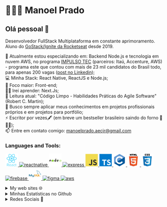 # 🚀👨‍💻 Manoel Prado
## Olá pessoal 👋
Desenvolvedor FullStack Multiplataforma em constante aprimoramento. Aluno do <a href="https://rocketseat.com.br/" target="_blank">GoStack/Ignite da Rocketseat</a> desde 2019.

  🌱   Atualmente estou especializando em: Backend Node.js e tecnologia em nuvem AWS, no programa <a href="https://www.linkedin.com/posts/impulso-tec_tecnologia-sucesso-impulsotec-activity-6896462263260459008-pTBU?utm_source=linkedin_share&utm_medium=member_desktop_web" target="_blank">IMPULSO TEC</a> (parceiros: Itaú, Accenture, AWS) - programa este que contou com mais de 23 mil candidatos do Brasil todo, para apenas 200 vagas (<a href="https://www.linkedin.com/posts/manoel-de-oliveira-prado-neto-373796210_desenvolvimento-project-accenture-activity-6912769466887987200-2l92?utm_source=linkedin_share&utm_medium=member_desktop_web" target="_blank">post no Linkedin</a>);
 <br/> 💻 Minha Stack: React Native, ReactJS e Node.js;
 <br/> 💪 Foco maior: Front-end; 
 <br/> 🦸‍♂️   Irei aprender: Next.Js;
 <br/> 📓   Leitura atual: "Código Limpo - Habilidades Práticas do Agile Software" (Robert C. Martin);
 <br/> 📱   Busco sempre aplicar meus conhecimentos em projetos profissionais próprios e em projetos para portfólio;
 <br/> ⚡ Escritor por vezes🖋️ (em breve um bestseller brasileiro saindo do forno 📖🤞🏻);
 <br/> 📫   Entre em contato comigo: manoelprado.aecjr@gmail.com

<h3 align="left">Languages and Tools:</h3>
<p align="left"> <a href="https://reactjs.org/" target="_blank"> <img src="https://raw.githubusercontent.com/devicons/devicon/master/icons/react/react-original-wordmark.svg" alt="react" width="40" height="40"/> </a> <a href="https://reactnative.dev/" target="_blank"> <img src="https://reactnative.dev/img/header_logo.svg" alt="reactnative" width="40" height="40"/> </a> <a href="https://nodejs.org" target="_blank"> <img src="https://raw.githubusercontent.com/devicons/devicon/master/icons/nodejs/nodejs-original-wordmark.svg" alt="nodejs" width="40" height="40"/> </a> <a href="https://expressjs.com/pt-br/" target="_blank"> <img alt="express" src="https://www.vectorlogo.zone/logos/expressjs/expressjs-ar21.svg" width="80" height="40"/> </a> <a href="https://developer.mozilla.org/en-US/docs/Web/JavaScript" target="_blank"> <img src="https://raw.githubusercontent.com/devicons/devicon/master/icons/javascript/javascript-original.svg" alt="javascript" width="40" height="40"/> </a> <a href="https://www.typescriptlang.org/" target="_blank"> <img src="https://raw.githubusercontent.com/devicons/devicon/master/icons/typescript/typescript-original.svg" alt="typescript" width="40" height="40"/> </a> <a href="https://www.cprogramming.com/" target="_blank"> <img src="https://raw.githubusercontent.com/devicons/devicon/master/icons/c/c-original.svg" alt="c" width="40" height="40"/> </a> <a href="https://www.w3.org/html/" target="_blank"> <img src="https://raw.githubusercontent.com/devicons/devicon/master/icons/html5/html5-original-wordmark.svg" alt="html5" width="40" height="40"/> </a> <a href="https://www.w3schools.com/css/" target="_blank"> <img src="https://raw.githubusercontent.com/devicons/devicon/master/icons/css3/css3-original-wordmark.svg" alt="css3" width="40" height="40"/> </a> <a href="https://firebase.google.com/" target="_blank"> <img src="https://www.vectorlogo.zone/logos/firebase/firebase-icon.svg" alt="firebase" width="40" height="40"/> </a> <a href="https://www.mysql.com/" target="_blank"> <img src="https://raw.githubusercontent.com/devicons/devicon/master/icons/mysql/mysql-original-wordmark.svg" alt="mysql" width="40" height="40"/> </a> <a href="https://www.figma.com/" target="_blank"> <img src="https://www.vectorlogo.zone/logos/figma/figma-icon.svg" alt="figma" width="40" height="40"/> </a> <a href="https://aws.amazon.com/pt/" target="_blank"> <img src="https://www.vectorlogo.zone/logos/amazon_aws/amazon_aws-ar21.svg" alt="aws" width="80" height="40"/> </a> </p>

<details>
    <summary>My web sites 🌐</summary>
  
---
<a href="https://sorveteriachaplin.com.br/" target="_blank"> <img src="https://i.ibb.co/pn1PQkJ/chaplinwhite.png" alt="sorveteriachaplin" width="199" height="80"/></a>
<img src="https://i.ibb.co/yPSFBXf/space.png" width="9" height="80"/>
<a href="https://santamariadoouro.com.br/" target="_blank"> <img src="https://i.ibb.co/kKBV3Qf/santamariadoouro.png" alt="santamariadoouro" width="85" height="80"/></a>
<img src="https://i.ibb.co/yPSFBXf/space.png" width="9" height="80"/>
<a href="https://easypcformat.com.br/" target="_blank"> <img src="https://i.ibb.co/6rNv16Q/logo-1.png" alt="easypcformat" width="166" height="80"/></a>
</details>

 <details>
    <summary>Minhas Estatísticas no Github</summary>

---

[![Manoel Prado github stats](https://github-readme-stats.vercel.app/api?username=manoelpradomark22&include_all_commits=true&theme=dark&show_icons=true&icon_color=ad221d&hide_border=0&title_color=ad221d)](https://github.com/manoelpradomark22)

<p><img align="center" src="https://github-readme-stats.vercel.app/api/top-langs?username=manoelpradomark22&theme=dark&show_icons=true&locale=en&layout=compact" alt="manoelpradomark22" /></p>

<p><img align="center" src="https://github-readme-streak-stats.herokuapp.com/?user=manoelpradomark22&theme=dark" alt="manoelpradomark22" /></p>

[![trophy](https://github-profile-trophy.vercel.app/?username=manoelpradomark22&theme=dracula)](https://github.com/ryo-ma/github-profile-trophy)

</details>

<details>
    <summary>Redes Sociais 👥</summary>
  
---
<a href="https://app.rocketseat.com.br/me/manoel-prado" target="_blank"> <img src="https://i.ibb.co/fk9PcbD/rocket.jpg" alt="rocketseat" width="105" height="28"/></a>
<a href="https://www.linkedin.com/in/manoel-de-oliveira-prado-neto-373796210/" target="_blank"> <img src="https://img.shields.io/badge/LinkedIn-0077B5?style=for-the-badge&logo=linkedin&logoColor=white" alt="linkedin"/></a>
</details>
